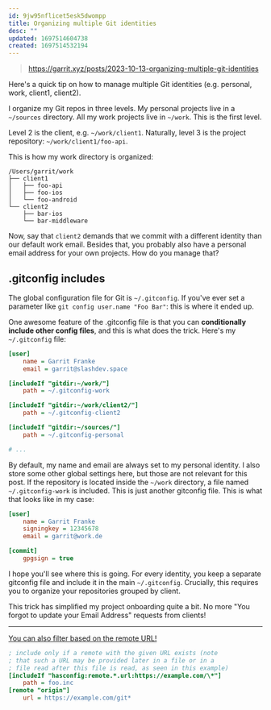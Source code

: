```yaml
---
id: 9jw95nflicet5esk5dwompp
title: Organizing multiple Git identities
desc: ""
updated: 1697514604738
created: 1697514532194
---
```


> https://garrit.xyz/posts/2023-10-13-organizing-multiple-git-identities

Here's a quick tip on how to manage multiple Git identities (e.g. personal, work, client1, client2).

I organize my Git repos in three levels. My personal projects live in a `~/sources` directory. All my work projects live in `~/work`. This is the first level.

Level 2 is the client, e.g. `~/work/client1`. Naturally, level 3 is the project repository: `~/work/client1/foo-api`.

This is how my work directory is organized:

```
/Users/garrit/work
├── client1
│   ├── foo-api
│   ├── foo-ios
│   └── foo-android
└── client2
    ├── bar-ios
    └── bar-middleware
```

Now, say that `client2` demands that we commit with a different identity than our default work email. Besides that, you probably also have a personal email address for your own projects. How do you manage that?

## .gitconfig includes

The global configuration file for Git is `~/.gitconfig`. If you've ever set a parameter like `git config user.name "Foo Bar"`: this is where it ended up.

One awesome feature of the .gitconfig file is that you can **conditionally include other config files**, and this is what does the trick. Here's my `~/.gitconfig` file:

```ini
[user]
    name = Garrit Franke
    email = garrit@slashdev.space

[includeIf "gitdir:~/work/"]
    path = ~/.gitconfig-work

[includeIf "gitdir:~/work/client2/"]
    path = ~/.gitconfig-client2

[includeIf "gitdir:~/sources/"]
    path = ~/.gitconfig-personal

# ...
```

By default, my name and email are always set to my personal identity. I also store some other global settings here, but those are not relevant for this post. If the repository is located inside the `~/work` directory, a file named `~/.gitconfig-work` is included. This is just another gitconfig file. This is what that looks like in my case:

```ini
[user]
    name = Garrit Franke
    signingkey = 12345678
    email = garrit@work.de

[commit]
    gpgsign = true
```

I hope you'll see where this is going. For every identity, you keep a separate gitconfig file and include it in the main `~/.gitconfig`. Crucially, this requires you to organize your repositories grouped by client.

This trick has simplified my project onboarding quite a bit. No more "You forgot to update your Email Address" requests from clients!

---

[You can also filter based on the remote URL!](https://news.ycombinator.com/item?id=37904125)

```ini
; include only if a remote with the given URL exists (note
; that such a URL may be provided later in a file or in a
; file read after this file is read, as seen in this example)
[includeIf "hasconfig:remote.*.url:https://example.com/\*"]
    path = foo.inc
[remote "origin"]
    url = https://example.com/git*
```
